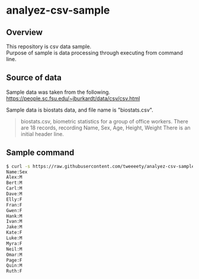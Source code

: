 # analyez-csv-sample

## Overview
This repository is csv data sample.  
Purpose of sample is data processing through executing from command line.  

## Source of data
Sample data was taken from the following.  
https://people.sc.fsu.edu/~jburkardt/data/csv/csv.html

Sample data is biostats data, and file name is "biostats.csv".

>biostats.csv, 
>biometric statistics for a group of office workers. There are 18 records, recording Name, Sex, Age, Height, Weight There is an initial header line.

## Sample command
```sh
$ curl -s https://raw.githubusercontent.com/tweeeety/analyez-csv-sample/master/sample.csv | awk -F"," '{print $1 ":" $2}'
Name:Sex
Alex:M
Bert:M
Carl:M
Dave:M
Elly:F
Fran:F
Gwen:F
Hank:M
Ivan:M
Jake:M
Kate:F
Luke:M
Myra:F
Neil:M
Omar:M
Page:F
Quin:M
Ruth:F
```

